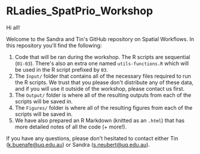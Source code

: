 # RLadies_SpatPrio_Workshop

Hi all!

Welcome to the Sandra and Tin's GitHub repository on Spatial Workflows. In this repository you'll find the following:

1. Code that will be ran during the workshop. The R scripts are sequential (`01-03`). There's also an extra one named `utils-functions.R` which will be used in the R script prefixed by `03`.
2. The `Input/` folder that contains all of the necessary files required to run the R scripts. We trust that you please don't distribute any of these data, and if you will use it outside of the workshop, please contact us first.
3. The `Output/` folder is where all of the resulting outputs from each of the scripts will be saved in.
4. The `Figures/` folder is where all of the resulting figures from each of the scripts will be saved in.
5. We have also prepared an R Markdown (knitted as an `.html`) that has more detailed notes of all the code (+ more!).

If you have any questions, please don't hesitated to contact either Tin (k.buenafe@uq.edu.au) or Sandra (s.neubert@uq.edu.au).